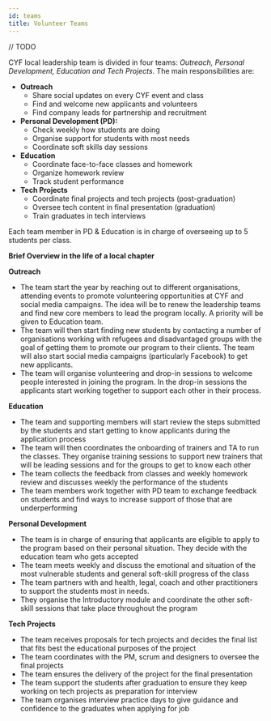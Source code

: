 ```yaml
---
id: teams
title: Volunteer Teams
---
```


// TODO

CYF local leadership team is divided in four teams: _Outreach, Personal Development, Education and Tech Projects_. The main responsibilities are:

- **Outreach**
  - Share social updates on every CYF event and class
  - Find and welcome new applicants and volunteers
  - Find company leads for partnership and recruitment
- **Personal Development (PD):**
  - Check weekly how students are doing
  - Organise support for students with most needs
  - Coordinate soft skills day sessions
- **Education**
  - Coordinate face-to-face classes and homework
  - Organize homework review
  - Track student performance
- **Tech Projects**
  - Coordinate final projects and tech projects (post-graduation)
  - Oversee tech content in final presentation (graduation)
  - Train graduates in tech interviews

Each team member in PD & Education is in charge of overseeing up to 5 students per class.

**Brief Overview in the life of a local chapter**

**Outreach**

- The team start the year by reaching out to different organisations, attending events to promote volunteering opportunities at CYF and social media campaigns. The idea will be to renew the leadership teams and find new core members to lead the program locally. A priority will be given to Education team.
- The team will then start finding new students by contacting a number of organisations working with refugees and disadvantaged groups with the goal of getting them to promote our program to their clients. The team will also start social media campaigns (particularly Facebook) to get new applicants.
- The team will organise volunteering and drop-in sessions to welcome people interested in joining the program. In the drop-in sessions the applicants start working together to support each other in their process.

**Education**

- The team and supporting members will start review the steps submitted by the students and start getting to know applicants during the application process
- The team will then coordinates the onboarding of trainers and TA to run the classes. They organise training sessions to support new trainers that will be leading sessions and for the groups to get to know each other
- The team collects the feedback from classes and weekly homework review and discusses weekly the performance of the students
- The team members work together with PD team to exchange feedback on students and find ways to increase support of those that are underperforming

**Personal Development**

- The team is in charge of ensuring that applicants are eligible to apply to the program based on their personal situation. They decide with the education team who gets accepted
- The team meets weekly and discuss the emotional and situation of the most vulnerable students and general soft-skill progress of the class
- The team partners with and health, legal, coach and other practitioners to support the students most in needs.
- They organise the Introductory module and coordinate the other soft-skill sessions that take place throughout the program

**Tech Projects**

- The team receives proposals for tech projects and decides the final list that fits best the educational purposes of the project
- The team coordinates with the PM, scrum and designers to oversee the final projects
- The team ensures the delivery of the project for the final presentation
- The team support the students after graduation to ensure they keep working on tech projects as preparation for interview
- The team organises interview practice days to give guidance and confidence to the graduates when applying for job
